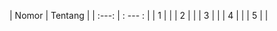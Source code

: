 | Nomor | Tentang |
| :---: | : --- : |
|   1   |         |
|   2   |         |
|   3   |         |
|   4   |         |
|   5   |         |
